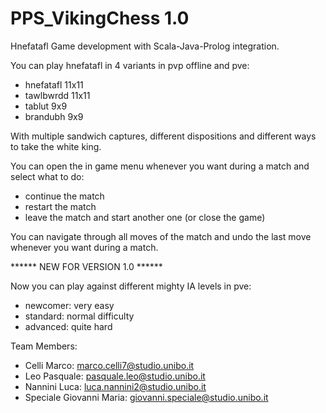 # PPS_VikingChess 1.0
Hnefatafl Game development with Scala-Java-Prolog integration.

You can play hnefatafl in 4 variants in pvp offline and pve:

- hnefatafl 11x11
- tawlbwrdd 11x11
- tablut 9x9
- brandubh 9x9

With multiple sandwich captures, different dispositions and different ways to take the white king.

You can open the in game menu whenever you want during a match and select what to do:
- continue the match
- restart the match
- leave the match and start another one (or close the game)

You can navigate through all moves of the match and undo the last move whenever you want during a match.

****** NEW FOR VERSION 1.0 ******

Now you can play against different mighty IA levels in pve:
- newcomer: very easy
- standard: normal difficulty
- advanced: quite hard

Team Members:
- Celli Marco: marco.celli7@studio.unibo.it
- Leo Pasquale: pasquale.leo@studio.unibo.it
- Nannini Luca: luca.nannini2@studio.unibo.it
- Speciale Giovanni Maria: giovanni.speciale@studio.unibo.it